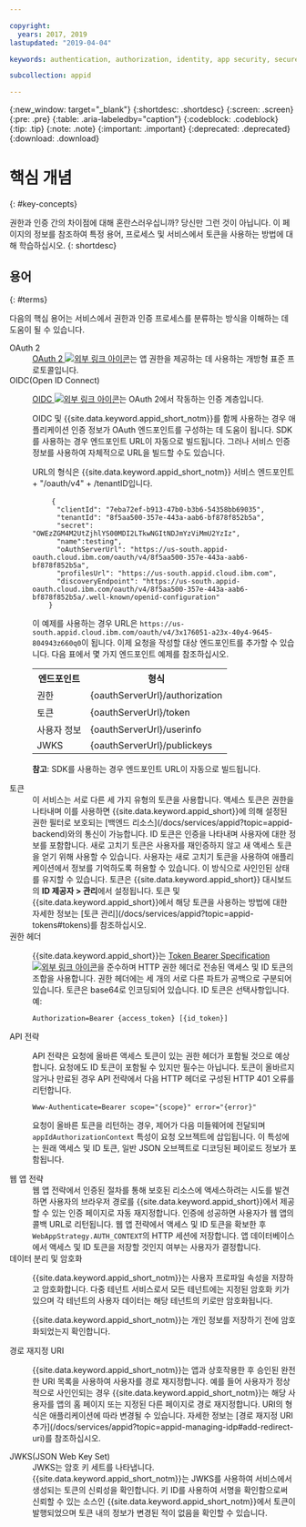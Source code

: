 ```yaml
---

copyright:
  years: 2017, 2019
lastupdated: "2019-04-04"

keywords: authentication, authorization, identity, app security, secure, access, tokens

subcollection: appid

---
```


{:new_window: target="_blank"}
{:shortdesc: .shortdesc}
{:screen: .screen}
{:pre: .pre}
{:table: .aria-labeledby="caption"}
{:codeblock: .codeblock}
{:tip: .tip}
{:note: .note}
{:important: .important}
{:deprecated: .deprecated}
{:download: .download}

# 핵심 개념
{: #key-concepts}

권한과 인증 간의 차이점에 대해 혼란스러우십니까? 당신만 그런 것이 아닙니다. 이 페이지의 정보를 참조하여 특정 용어, 프로세스 및 서비스에서 토큰을 사용하는 방법에 대해 학습하십시오.
{: shortdesc}


## 용어
{: #terms}

다음의 핵심 용어는 서비스에서 권한과 인증 프로세스를 분류하는 방식을 이해하는 데 도움이 될 수 있습니다.

<dl>
  <dt>OAuth 2</dt>
    <dd><a href="https://tools.ietf.org/html/rfc6749" target="_blank">OAuth 2 <img src="../../icons/launch-glyph.svg" alt="외부 링크 아이콘"></a>는 앱 권한을 제공하는 데 사용하는 개방형 표준 프로토콜입니다.</dd>
  <dt>OIDC(Open ID Connect)</dt>
    <dd><p><a href="http://openid.net/developers/specs/" target="_blank">OIDC <img src="../../icons/launch-glyph.svg" alt="외부 링크 아이콘"></a>는 OAuth 2에서 작동하는 인증 계층입니다.</p>
    <p>OIDC 및 {{site.data.keyword.appid_short_notm}}를 함께 사용하는 경우 애플리케이션 인증 정보가 OAuth 엔드포인트를 구성하는 데 도움이 됩니다. SDK를 사용하는 경우 엔드포인트 URL이 자동으로 빌드됩니다. 그러나 서비스 인증 정보를 사용하여 자체적으로 URL을 빌드할 수도 있습니다.</p> <p>URL의 형식은 {{site.data.keyword.appid_short_notm}} 서비스 엔드포인트 + "/oauth/v4" + /tenantID입니다.</p>
    <p><pre class="codeblock">
    <code>{
      "clientId": "7eba72ef-b913-47b0-b3b6-54358bb69035",
      "tenantId": "8f5aa500-357e-443a-aab6-bf878f852b5a",
      "secret": "OWEzZGM4M2UtZjhlYS00MDI2LTkwNGItNDJmYzViMmU2YzIz",
      "name":testing",
      "oAuthServerUrl": "https://us-south.appid-oauth.cloud.ibm.com/oauth/v4/8f5aa500-357e-443a-aab6-bf878f852b5a",
      "profilesUrl": "https://us-south.appid.cloud.ibm.com",
      "discoveryEndpoint": "https://us-south.appid-oauth.cloud.ibm.com/oauth/v4/8f5aa500-357e-443a-aab6-bf878f852b5a/.well-known/openid-configuration"
    }</code></pre></p>
    <p>이 예제를 사용하는 경우 URL은 <code>https://us-south.appid.cloud.ibm.com/oauth/v4/3x176051-a23x-40y4-9645-804943z660q0</code>이 됩니다. 이제 요청을 작성할 대상 엔드포인트를 추가할 수 있습니다. 다음 표에서 몇 가지 엔드포인트 예제를 참조하십시오.</p>
    <table>
      <tr>
        <th>엔드포인트</th>
        <th>형식</th>
      </tr>
      <tr>
        <td>권한</td>
        <td>{oauthServerUrl}/authorization</td>
      </tr>
      <tr>
        <td>토큰</td>
        <td>{oauthServerUrl}/token</td>
      </tr>
      <tr>
        <td>사용자 정보</td>
        <td>{oauthServerUrl}/userinfo</td>
      </tr>
      <tr>
        <td>JWKS</td>
        <td>{oauthServerUrl}/publickeys</td>
      </tr>
    </table>
    <p><strong>참고</strong>: SDK를 사용하는 경우 엔드포인트 URL이 자동으로 빌드됩니다.</p></dd>
  <dt>토큰</dt>
    <dd>이 서비스는 서로 다른 세 가지 유형의 토큰을 사용합니다. 액세스 토큰은 권한을 나타내며 이를 사용하면 {{site.data.keyword.appid_short}}에 의해 설정된 권한 필터로 보호되는 [백엔드 리소스](/docs/services/appid?topic=appid-backend)와의 통신이 가능합니다. ID 토큰은 인증을 나타내며 사용자에 대한 정보를 포함합니다. 새로 고치기 토큰은 사용자를 재인증하지 않고 새 액세스 토큰을 얻기 위해 사용할 수 있습니다. 사용자는 새로 고치기 토큰을 사용하여 애플리케이션에서 정보를 기억하도록 허용할 수 있습니다. 이 방식으로 사인인된 상태를 유지할 수 있습니다. 토큰은 {{site.data.keyword.appid_short}} 대시보드의 <b>ID 제공자 > 관리</b>에서 설정됩니다. 토큰 및 {{site.data.keyword.appid_short}}에서 해당 토큰을 사용하는 방법에 대한 자세한 정보는 [토큰 관리](/docs/services/appid?topic=appid-tokens#tokens)를 참조하십시오.
  </dd>
  <dt>권한 헤더</dt>
    <dd><p>{{site.data.keyword.appid_short}}는 <a href="https://tools.ietf.org/html/rfc6750" target="blank">Token Bearer Specification <img src="../../icons/launch-glyph.svg" alt="외부 링크 아이콘"></a>을 준수하며 HTTP 권한 헤더로 전송된 액세스 및 ID 토큰의 조합을 사용합니다. 권한 헤더에는 세 개의 서로 다른 파트가 공백으로 구분되어 있습니다. 토큰은 base64로 인코딩되어 있습니다. ID 토큰은 선택사항입니다.</br>
    예:</p>
    <pre><code>Authorization=Bearer {access_token} [{id_token}]
</code></pre></dd>
  <dt>API 전략</dt>
    <dd><p>API 전략은 요청에 올바른 액세스 토큰이 있는 권한 헤더가 포함될 것으로 예상합니다. 요청에도 ID 토큰이 포함될 수 있지만 필수는 아닙니다. 토큰이 올바르지 않거나 만료된 경우 API 전략에서 다음 HTTP 헤더로 구성된 HTTP 401 오류를 리턴합니다.</p> <pre><code>Www-Authenticate=Bearer scope="{scope}" error="{error}"</code></pre>
    <p>요청이 올바른 토큰을 리턴하는 경우, 제어가 다음 미들웨어에 전달되며 <code>appIdAuthorizationContext</code> 특성이 요청 오브젝트에 삽입됩니다. 이 특성에는 원래 액세스 및 ID 토큰, 일반 JSON 오브젝트로 디코딩된 페이로드 정보가 포함됩니다.</dd>
  <dt>웹 앱 전략</dt>
    <dd>웹 앱 전략에서 인증된 절차를 통해 보호된 리소스에 액세스하려는 시도를 발견하면 사용자의 브라우저 경로를 {{site.data.keyword.appid_short}}에서 제공할 수 있는 인증 페이지로 자동 재지정합니다. 인증에 성공하면 사용자가 웹 앱의 콜백 URL로 리턴됩니다. 웹 앱 전략에서 액세스 및 ID 토큰을 확보한 후 <code>WebAppStrategy.AUTH_CONTEXT</code>의 HTTP 세션에 저장합니다. 앱 데이터베이스에서 액세스 및 ID 토큰을 저장할 것인지 여부는 사용자가 결정합니다.</dd>
  <dt>데이터 분리 및 암호화</dt>
    <dd><p>{{site.data.keyword.appid_short_notm}}는 사용자 프로파일 속성을 저장하고 암호화합니다. 다중 테넌트 서비스로서 모든 테넌트에는 지정된 암호화 키가 있으며 각 테넌트의 사용자 데이터는 해당 테넌트의 키로만 암호화됩니다.</p>
    <p>{{site.data.keyword.appid_short_notm}}는 개인 정보를 저장하기 전에 암호화되었는지 확인합니다.</p></dd>
  <dt>경로 재지정 URI</dt>
    <dd><p>{{site.data.keyword.appid_short_notm}}는 앱과 상호작용한 후 승인된 완전한 URI 목록을 사용하여 사용자를 경로 재지정합니다. 예를 들어 사용자가 정상적으로 사인인되는 경우 {{site.data.keyword.appid_short_notm}}는 해당 사용자를 앱의 홈 페이지 또는 지정된 다른 페이지로 경로 재지정합니다. URI의 형식은 애플리케이션에 따라 변경될 수 있습니다. 자세한 정보는 [경로 재지정 URI 추가](/docs/services/appid?topic=appid-managing-idp#add-redirect-uri)를 참조하십시오.</p></dd>
  <dt>JWKS(JSON Web Key Set)</dt>
    <dd>JWKS는 암호 키 세트를 나타냅니다. {{site.data.keyword.appid_short_notm}}는 JWKS를 사용하여 서비스에서 생성되는 토큰의 신뢰성을 확인합니다. 키 ID를 사용하여 서명을 확인함으로써 신뢰할 수 있는 소스인 {{site.data.keyword.appid_short_notm}}에서 토큰이 발행되었으며 토큰 내의 정보가 변경된 적이 없음을 확인할 수 있습니다.</dd>
</dl>

